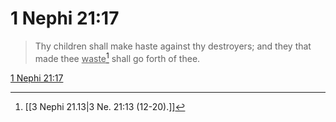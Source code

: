# 1 Nephi 21:17

> Thy children shall make haste against thy destroyers; and they that made thee <u>waste</u>[^a] shall go forth of thee.

[1 Nephi 21:17](https://www.churchofjesuschrist.org/study/scriptures/bofm/1-ne/21?lang=eng&id=p17#p17)


[^a]: [[3 Nephi 21.13|3 Ne. 21:13 (12-20).]]
